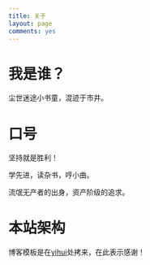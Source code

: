 ```yaml
---
title: 关于
layout: page
comments: yes
---
```


# 我是谁？

尘世迷途小书童，混迹于市井。 
# 口号

坚持就是胜利！

学先进，读杂书，哼小曲。

流氓无产者的出身，资产阶级的追求。


# 本站架构


博客模板是在[yihui](http://yihui.name/cn/)处拷来，在此表示感谢！


